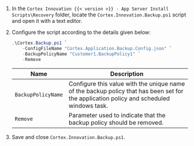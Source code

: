 1. In the `Cortex Innovation {{< version >}} - App Server Install Scripts\Recovery` folder, locate the `Cortex.Innovation.Backup.ps1` script and open it with a text editor.
1. Configure the script according to the details given below:
    
    ```powershell
    .\Cortex.Backup.ps1 `
        -ConfigFileName "Cortex.Application.Backup.Config.json" `
        -BackupPolicyName "Customer1.BackupPolicy1" `
        -Remove
    ```

    | Name                                           | Description |
    |------------------------------------------------|-------------|
    |`BackupPolicyName`                              | Configure this value with the unique name of the backup policy that has been set for the application policy and scheduled windows task. |
    |`Remove`                                        | Parameter used to indicate that the backup policy should be removed.|

1. Save and close `Cortex.Innovation.Backup.ps1`.
